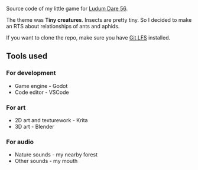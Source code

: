 Source code of my little game for [Ludum Dare 56](https://ldjam.com/events/ludum-dare/56).

The theme was **Tiny creatures**. Insects are pretty tiny. So I decided to make an RTS about relationships of ants and aphids.

If you want to clone the repo, make sure you have [Git LFS](https://git-lfs.com/) installed.

## Tools used
### For development
- Game engine - Godot
- Code editor - VSCode

### For art
- 2D art and texturework - Krita
- 3D art - Blender

### For audio
- Nature sounds - my nearby forest
- Other sounds - my mouth

